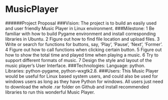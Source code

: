 MusicPlayer
===========


######Project Proposal
###Vision: 
The project is to build an easily used and user friendly Music Player in Linux environment. 
###Milestone:
1 Be familiar with how to build Pygame environment and install corresponding libraries in Ubuntu.
2 Figure out how to find file location and upload files.
3 Write or search for functions for buttons, say, ‘Play’, ‘Pause’, ‘Next’, ‘Former’.
4 Figure out how to call functions when clicking certain button.
5 Figure out how to show the total time and played time when playing a music.
6 Try to support different formats of music.
7 Design the style and layout of the music player’s User Interface.
###Technologies:
Language: python. Libraries: python-pygame, python-wxgtk2.8.
###Users:
This Music Player would be useful for Linux based system users, and could also be used for windows users as long as they have Python for windows. All users just need to download the whole .rar folder on Github and install recommended libraries to run this wonderful Music Player.
